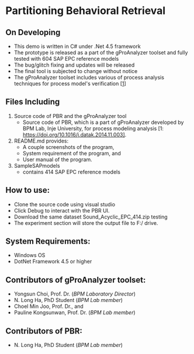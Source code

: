 # Partitioning Behavioral Retrieval

On Developing
-----------  
  - This demo is written in C# under .Net 4.5 framework
  - The prototype is released as a part of the gProAnalyzer toolset and fully tested with 604 SAP EPC reference models
  - The bug/glitch fixing and updates will be released
  - The final tool is subjected to change without notice
  - The gProAnalyzer toolset includes various of process analysis techniques for process model's verification [[1](https://doi.org/10.1016/j.datak.2014.11.003)]
  
Files Including
-----------  
  1. Source code of PBR and the gProAnalyzer tool
      * Source code of PBR, which is a part of gProAnalyzer developed by BPM Lab, Inje University, for process modeling analysis [1: https://doi.org/10.1016/j.datak.2014.11.003].           
  2. README.md provides:
      * A couple screenshots of the program, 
      * System requirement of the program, and
      * User manual of the program.
  3. SampleSAPmodels
      * contains 414 SAP EPC reference models   


How to use:
------------
 - Clone the source code using visual studio
 - Click Debug to interact with the PBR UI.
 - Download the same dataset Sound_Acyclic_EPC_414.zip testing
 - The experiment section will store the output file to F:/ drive.

System Requirements:
------------
 - Windows OS
 - DotNet Framework 4.5 or higher

Contributors of gProAnalyzer toolset:
------------
 - Yongsun Choi, Prof. Dr. (*BPM Laboratory Director*)
 - N. Long Ha, PhD Student (*BPM Lab member*)
 - Choel Min Joo, Prof. Dr., and
 - Pauline Kongsunwan, Prof. Dr. (*BPM Lab member*)

Contributors of PBR:
------------
 - N. Long Ha, PhD Student (*BPM Lab member*)

